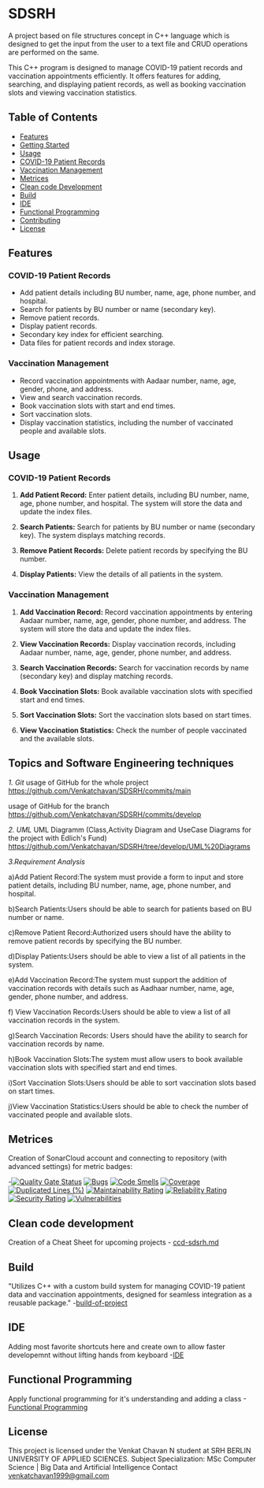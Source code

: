 # SDSRH
A project based on file structures concept in C++ language which is  designed to get the input from the user to a text file and CRUD  operations are performed on the same. 


This C++ program is designed to manage COVID-19 patient records and vaccination appointments efficiently. It offers features for adding, searching, and displaying patient records, as well as booking vaccination slots and viewing vaccination statistics.

## Table of Contents

- [Features](#features)
- [Getting Started](#getting-started)
- [Usage](#usage)
- [COVID-19 Patient Records](#covid-19-patient-records)
- [Vaccination Management](#vaccination-management)
- [Metrices](#metrices)
- [Clean code Development](#clean-code-development)
- [Build](#Build)
- [IDE](#IDE)
- [Functional Programming](#functional-programming)
- [Contributing](#contributing)
- [License](#license)

## Features

### COVID-19 Patient Records

- Add patient details including BU number, name, age, phone number, and hospital.
- Search for patients by BU number or name (secondary key).
- Remove patient records.
- Display patient records.
- Secondary key index for efficient searching.
- Data files for patient records and index storage.

### Vaccination Management

- Record vaccination appointments with Aadaar number, name, age, gender, phone, and address.
- View and search vaccination records.
- Book vaccination slots with start and end times.
- Sort vaccination slots.
- Display vaccination statistics, including the number of vaccinated people and available slots.

## Usage

### COVID-19 Patient Records

1. **Add Patient Record:** Enter patient details, including BU number, name, age, phone number, and hospital. The system will store the data and update the index files.

2. **Search Patients:** Search for patients by BU number or name (secondary key). The system displays matching records.

3. **Remove Patient Records:** Delete patient records by specifying the BU number.

4. **Display Patients:** View the details of all patients in the system.

### Vaccination Management

1. **Add Vaccination Record:** Record vaccination appointments by entering Aadaar number, name, age, gender, phone number, and address. The system will store the data and update the index files.

2. **View Vaccination Records:** Display vaccination records, including Aadaar number, name, age, gender, phone number, and address.

3. **Search Vaccination Records:** Search for vaccination records by name (secondary key) and display matching records.

4. **Book Vaccination Slots:** Book available vaccination slots with specified start and end times.

5. **Sort Vaccination Slots:** Sort the vaccination slots based on start times.

6. **View Vaccination Statistics:** Check the number of people vaccinated and the available slots.


## Topics and Software Engineering techniques
*1. Git*
usage of GitHub for the whole project
https://github.com/Venkatchavan/SDSRH/commits/main

usage of GitHub for the branch 
https://github.com/Venkatchavan/SDSRH/commits/develop

*2. UML*
UML Diagramm  (Class,Activity Diagram and UseCase Diagrams for the project with Edlich's Fund)
https://github.com/Venkatchavan/SDSRH/tree/develop/UML%20Diagrams

*3.Requirement Analysis*

a)Add Patient Record:The system must provide a form to input and store patient details, including BU number, name, age, phone number, and hospital.

b)Search Patients:Users should be able to search for patients based on BU number or name.

c)Remove Patient Record:Authorized users should have the ability to remove patient records by specifying the BU number.

d)Display Patients:Users should be able to view a list of all patients in the system.

e)Add Vaccination Record:The system must support the addition of vaccination records with details such as Aadhaar number, name, age, gender, phone number, and address.

f) View Vaccination Records:Users should be able to view a list of all vaccination records in the system.

g)Search Vaccination Records: Users should have the ability to search for vaccination records by name.

h)Book Vaccination Slots:The system must allow users to book available vaccination slots with specified start and end times.

i)Sort Vaccination Slots:Users should be able to sort vaccination slots based on start times.

j)View Vaccination Statistics:Users should be able to check the number of vaccinated people and available slots.

## Metrices
Creation of SonarCloud account and connecting to repository (with advanced settings) for metric badges:

-[![Quality Gate Status](https://sonarcloud.io/api/project_badges/measure?project=Venkatchavan_SDSRH&metric=alert_status)](https://sonarcloud.io/dashboard?id=Venkatchavan_SDSRH)
[![Bugs](https://sonarcloud.io/api/project_badges/measure?project=Venkatchavan_SDSRH&metric=bugs)](https://sonarcloud.io/dashboard?id=Venkatchavan_SDSRH)
[![Code Smells](https://sonarcloud.io/api/project_badges/measure?project=Venkatchavan_SDSRH&metric=code_smells)](https://sonarcloud.io/dashboard?id=Venkatchavan_SDSRH)
[![Coverage](https://sonarcloud.io/api/project_badges/measure?project=Venkatchavan_SDSRH&metric=coverage)](https://sonarcloud.io/dashboard?id=Venkatchavan_SDSRH)
[![Duplicated Lines (%)](https://sonarcloud.io/api/project_badges/measure?project=Venkatchavan_SDSRH&metric=duplicated_lines_density)](https://sonarcloud.io/dashboard?id=Venkatchavan_SDSRH)
[![Maintainability Rating](https://sonarcloud.io/api/project_badges/measure?project=Venkatchavan_SDSRH&metric=sqale_rating)](https://sonarcloud.io/dashboard?id=Venkatchavan_SDSRH)
[![Reliability Rating](https://sonarcloud.io/api/project_badges/measure?project=Venkatchavan_SDSRH&metric=reliability_rating)](https://sonarcloud.io/dashboard?id=Venkatchavan_SDSRH)
[![Security Rating](https://sonarcloud.io/api/project_badges/measure?project=Venkatchavan_SDSRH&metric=security_rating)](https://sonarcloud.io/dashboard?id=Venkatchavan_SDSRH)
[![Vulnerabilities](https://sonarcloud.io/api/project_badges/measure?project=Venkatchavan_SDSRH&metric=vulnerabilities)](https://sonarcloud.io/dashboard?id=Venkatchavan_SDSRH)




## Clean code development

Creation of a Cheat Sheet for upcoming projects - [ccd-sdsrh.md](https://github.com/Venkatchavan/SDSRH/blob/1b9eefd12c6a1c8141f0645d0fcad34efc3137b6/ccd-sdsrh.md)

## Build

"Utilizes C++ with a custom build system for managing COVID-19 patient data and vaccination appointments, designed for seamless integration as a reusable package."
-[build-of-project](https://github.com/Venkatchavan/SDSRH/blob/31251148b1c798fda081937a9a0abb818a3e8365/build_of_project.md)

## IDE

Adding most favorite shortcuts here and create own to allow faster developemnt without lifting hands from keyboard
-[IDE](https://github.com/Venkatchavan/SDSRH/blob/b2abb86d4edbd729e6f60a8ecf2ab4c7e46ee24b/IDE)

## Functional Programming

Apply functional programming for it's understanding and adding a class
-[Functional Programming](https://github.com/Venkatchavan/SDSRH/blob/5acdd244c7b1416cf94fc53c0b02d4ba1942b46e/functional-programming.md)


## License

This project is licensed under the Venkat Chavan N student at SRH BERLIN UNIVERSITY OF APPLIED SCIENCES.
Subject Specialization: MSc Computer Science | Big Data and Artificial Intelligence 
Contact venkatchavan1999@gmail.com 
